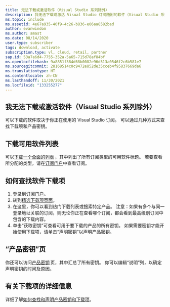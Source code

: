 ```yaml
---
title: 无法下载或激活软件（Visual Studio 系列除外）
description: 我无法下载或激活 Visual Studio 订阅随附的软件（Visual Studio 系列除外）。
ms.topic: include
ms.assetid: 4e67a935-40f9-4c26-b836-e06aa8582bad
author: evanwindom
ms.author: amast
ms.date: 08/14/2020
user.type: subscriber
tags: download, activate
subscription.type: vl, cloud, retail, partner
sap.id: 53a7a6d4-7755-352a-5a65-715d78af84bf
ms.openlocfilehash: 9a8851f384d68b0082e96d513a0546f2c6b581e7
ms.sourcegitcommit: 28168514c0c9472e852de35cceb4f95837669da6
ms.translationtype: HT
ms.contentlocale: zh-CN
ms.lasthandoff: 11/30/2021
ms.locfileid: "133255277"
---
```

## <a name="im-unable-to-download-or-activate-software-excluding-visual-studio-family"></a>我无法下载或激活软件（Visual Studio 系列除外）

可以下载的软件取决于你正在使用的 Visual Studio 订阅。 可以通过几种方式来查找下载项和产品密钥。  

## <a name="download-a-list-of-available-software"></a>下载可用软件列表 
可以[下载一个全面的列表](https://download.microsoft.com/download/1/5/4/15454442-CF17-47B9-A65D-DF84EF88511B/Visual_Studio_by_Subscription_Level.xlsx) ，其中列出了所有订阅类型的可用软件标题。 若要查看所分配的类型，请在[订阅门户](https://my.visualstudio.com/subscriptions)中查看订阅。  

## <a name="how-to-find-software-downloads"></a>如何查找软件下载项 
1. 登录到[订阅门户](https://my.visualstudio.com/benefits)。  
1. 转到[精选下载项页面](https://my.visualstudio.com/downloads/featured)。  
1. 在这里，你可以看到热门下载列表或搜索特定产品。 注意：如果有多个与同一登录地址关联的订阅，则无论你正在查看哪个订阅，都会看到最高级别订阅中包含的下载内容。  
4. 单击“获取密钥”可查看可用于要下载的产品的所有密钥。 如果需要密钥才能开始使用下载项，请单击“声明密钥”以声明产品密钥。 

## <a name="product-keys-page"></a>“产品密钥”页 
你还可以访问[产品密钥](https://my.visualstudio.com/productkeys) 页，其中汇总了所有密钥。 你可以编辑“说明”列，以确定声明密钥的时间及原因。 

## <a name="more-information-about-downloads"></a>有关下载项的详细信息 
详细了解[如何查找和声明产品密钥和下载项](https://docs.microsoft.com/visualstudio/subscriptions/find-keys)。  